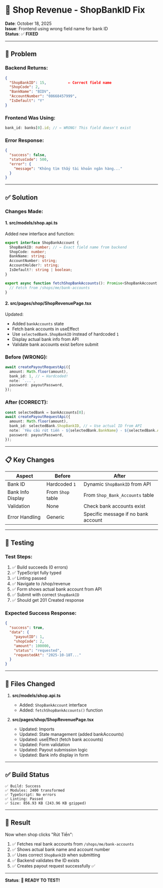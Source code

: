 # 🔧 Shop Revenue - ShopBankID Fix

**Date**: October 18, 2025  
**Issue**: Frontend using wrong field name for bank ID  
**Status**: ✅ **FIXED**

---

## 🐛 Problem

### Backend Returns:

```json
{
  "ShopBankID": 15,          ← Correct field name
  "ShopCode": 2,
  "BankName": "BIDV",
  "AccountNumber": "08668457999",
  "IsDefault": "Y"
}
```

### Frontend Was Using:

```typescript
bank_id: banks[0].id; // ← WRONG! This field doesn't exist
```

### Error Response:

```json
{
  "success": false,
  "statusCode": 500,
  "error": {
    "message": "Không tìm thấy tài khoản ngân hàng..."
  }
}
```

---

## ✅ Solution

### Changes Made:

#### 1. **src/models/shop.api.ts**

Added new interface and function:

```typescript
export interface ShopBankAccount {
  ShopBankID: number; // ← Exact field name from backend
  ShopCode: number;
  BankName: string;
  AccountNumber: string;
  AccountHolder?: string;
  IsDefault?: string | boolean;
}

export async function fetchShopBankAccounts(): Promise<ShopBankAccount[]> {
  // Fetch from /shops/me/bank-accounts
}
```

#### 2. **src/pages/shop/ShopRevenuePage.tsx**

Updated:

- Added `bankAccounts` state
- Fetch bank accounts in useEffect
- Use `selectedBank.ShopBankID` instead of hardcoded `1`
- Display actual bank info from API
- Validate bank accounts exist before submit

### Before (WRONG):

```typescript
await createPayoutRequestApi({
  amount: Math.floor(amount),
  bank_id: 1, // ← Hardcoded!
  note: `...`,
  password: payoutPassword,
});
```

### After (CORRECT):

```typescript
const selectedBank = bankAccounts[0];
await createPayoutRequestApi({
  amount: Math.floor(amount),
  bank_id: selectedBank.ShopBankID, // ← Use actual ID from API
  note: `Yêu cầu rút tiền - ${selectedBank.BankName} - ${selectedBank.AccountNumber}`,
  password: payoutPassword,
});
```

---

## 📋 Key Changes

| Aspect            | Before            | After                               |
| ----------------- | ----------------- | ----------------------------------- |
| Bank ID           | Hardcoded `1`     | Dynamic `ShopBankID` from API       |
| Bank Info Display | From `Shop` table | From `Shop_Bank_Accounts` table     |
| Validation        | None              | Check bank accounts exist           |
| Error Handling    | Generic           | Specific message if no bank account |

---

## 🧪 Testing

### Test Steps:

1. ✅ Build succeeds (0 errors)
2. ✅ TypeScript fully typed
3. ✅ Linting passed
4. ✅ Navigate to /shop/revenue
5. ✅ Form shows actual bank account from API
6. ✅ Submit with correct `ShopBankID`
7. ✅ Should get 201 Created response

### Expected Success Response:

```json
{
  "success": true,
  "data": {
    "payoutID": 1,
    "shopCode": 2,
    "amount": 100000,
    "status": "requested",
    "requestedAt": "2025-10-18T..."
  }
}
```

---

## 📝 Files Changed

1. **src/models/shop.api.ts**

   - Added: `ShopBankAccount` interface
   - Added: `fetchShopBankAccounts()` function

2. **src/pages/shop/ShopRevenuePage.tsx**
   - Updated: Imports
   - Updated: State management (added bankAccounts)
   - Updated: useEffect (fetch bank accounts)
   - Updated: Form validation
   - Updated: Payout submission logic
   - Updated: Bank info display in form

---

## ✅ Build Status

```
✅ Build: Success
✅ Modules: 2400 transformed
✅ TypeScript: No errors
✅ Linting: Passed
✅ Size: 856.93 KB (243.96 KB gzipped)
```

---

## 🎯 Result

Now when shop clicks "Rút Tiền":

1. ✅ Fetches real bank accounts from `/shops/me/bank-accounts`
2. ✅ Shows actual bank name and account number
3. ✅ Uses correct `ShopBankID` when submitting
4. ✅ Backend validates the ID exists
5. ✅ Creates payout request successfully ✅

---

**Status**: 🎉 **READY TO TEST!**

